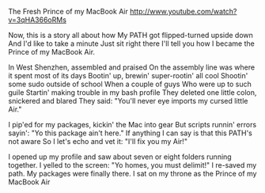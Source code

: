 The Fresh Prince of my MacBook Air
http://www.youtube.com/watch?v=3qHA366oRMs

Now, this is a story all about how
My PATH got flipped-turned upside down
And I'd like to take a minute
Just sit right there
I'll tell you how I became the Prince of my MacBook Air.

In West Shenzhen, assembled and praised
On the assembly line was where it spent most of its days
Bootin' up, brewin' super-rootin' all cool
Shootin' some sudo outside of school
When a couple of guys
Who were up to such guile
Startin' making trouble in my bash profile
They deleted one little colon, snickered and blared
They said: "You'll never eye imports my cursed little Air."

I pip'ed for my packages, kickin' the Mac into gear
But scripts runnin' errors sayin': "Yo this package ain't here."
If anything I can say is that this PATH's not aware
So I let's echo and vet it: "I'll fix you my Air!"

I opened up my profile and saw about seven or eight folders running together.
I yelled to the screen: "Yo homes, you must delimit!"
I re-saved my path.
My packages were finally there.
I sat on my throne as the Prince of my MacBook Air